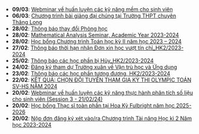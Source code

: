  - **09/03**: [Webminar về huấn luyện các kỹ năng mềm cho sinh viên](https://math.hcmus.edu.vn/tin-tức/tin-học-bổng-việc-làm/894-webminar_softskills_03mars)
 - **06/03**: [Chương trình bài giảng đại chúng tại Trường THPT chuyên Thăng Long](https://math.hcmus.edu.vn/tin-tức/thông-tin-toán-tin-học/893-chương-trình-bài-giảng-đại-chúng-tại-trường-thpt-chuyên-thăng-long)
 - **28/02**: [Thông báo thay đổi Phòng học](https://math.hcmus.edu.vn/tin-tức/tin-giáo-vụ/892-thông-báo-thay-đổi-phòng-học-2)
 - **28/02**: [Mathematical Analysis Seminar, Academic Year 2023-2024](https://math.hcmus.edu.vn/tin-tức/tin-nghiên-cứu/890-mathematical-analysis-seminar-academic-year-2023-2024)
 - **28/02**: [Học bổng Chương trình Toán học kỳ II năm học 2023 – 2024](https://math.hcmus.edu.vn/tin-tức/tin-học-bổng-việc-làm/877-học-bổng-chương-trình-toán-học-kỳ-ii-năm-học-2023-–-2024)
 - **27/02**: [Thông báo thời hạn nhận Đơn xin học vượt tín chỉ_HK2/2023-2024](https://math.hcmus.edu.vn/tin-tức/tin-giáo-vụ/889-thông-báo-thời-hạn-nhận-đơn-xin-học-vượt-tín-chỉ_hk2-2023-2024)
 - **25/02**: [Thông báo các học phần bị Hủy_HK2/2023-2024](https://math.hcmus.edu.vn/tin-tức/tin-giáo-vụ/888-thông-báo-các-học-phần-bị-hủy_hk2-2023-2024)
 - **24/02**: [Đăng ký tham dự Trường xuân về Vận trù học và Ứng dụng](https://math.hcmus.edu.vn/tin-tức/thông-tin-toán-tin-học/887-đăng-ký-tham-dự-trường-xuân-về-vận-trù-học-và-ứng-dụng)
 - **23/02**: [Thông báo các học phần tương đương, HK2/2023-2024](https://math.hcmus.edu.vn/tin-tức/tin-giáo-vụ/876-thông-báo-các-học-phần-tương-đương,-hk2-2023-2024)
 - **22/02**: [KẾT QUẢ: CHỌN ĐỘI TUYỂN THAM GIA KỲ THI OLYMPIC TOÁN SV-HS NĂM 2024](https://math.hcmus.edu.vn/tin-tức/thông-tin-toán-tin-học/885-kết-quả-chọn-đội-tuyển-tham-gia-kỳ-thi-olympic-toán-sv-hs-năm-2024)
 - **20/02**: [Webminar về huấn luyện các kỹ năng thực hành phân tích số liệu cho sinh viên (Session 3 - 21/02/24)](https://math.hcmus.edu.vn/tin-tức/tin-nghiên-cứu/874-webminar_actuarial_23jan24)
 - **20/02**: [Học bổng Thạc sĩ toàn phần tại Hoa Kỳ Fulbright năm học 2025-2026](https://math.hcmus.edu.vn/tin-tức/tin-học-bổng-việc-làm/883-học-bổng-thạc-sĩ-toàn-phần-tại-hoa-kỳ-fulbright-năm-học-2025-2026)
 - **20/02**: [Nộp đơn đăng ký xét vào/ra Chương trình Tài năng Học kì 2 Năm học 2023-2024](https://math.hcmus.edu.vn/tin-tức/tin-giáo-vụ/882-nộp-đơn-đăng-ký-xét-vào-ra-chương-trình-tài-năng-học-kì-2-năm-học-2023-2024)
